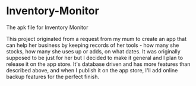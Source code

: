 # Inventory-Monitor
The apk file for Inventory Monitor

This project originated from a request from my mum to create an app that can help her business by keeping records of her tools - how many she stocks, how many she uses up or adds, on what dates. It was originally supposed to be just for her but I decided to make it general and I plan to release it on the app store. 
It's database driven and has more features than described above, and when I publish it on the app store, I'll add online backup features for the perfect finish.
